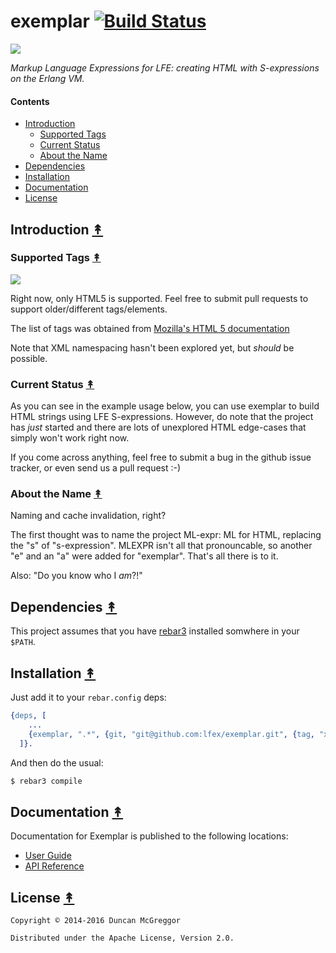 # exemplar [![Build Status][travis-badge]][travis]

[travis]: https://travis-ci.org/lfex/exemplar
[travis-badge]: https://travis-ci.org/lfex/exemplar.png?branch=master

[![][juggernaut-tiny]][juggernaut-large]

[juggernaut-tiny]: priv/images/juggernaut-tiny.png
[juggernaut-large]: priv/images/juggernaut-large.png

*Markup Language Expressions for LFE: creating HTML with S-expressions on the Erlang VM.*

#### Contents

* [Introduction](#introduction-)
  * [Supported Tags](#supported-tags-)
  * [Current Status](#current-status-)
  * [About the Name](#about-the-name-)
* [Dependencies](#dependencies-)
* [Installation](#installation-)
* [Documentation](#documentation-)
* [License](#license-)


## Introduction [&#x219F;](#contents)

### Supported Tags [&#x219F;](#contents)

[![][html5_logo]][html5_logo]

[html5_logo]: priv/images/HTML5_Logo_tiny.png

Right now, only HTML5 is supported. Feel free to submit pull requests to support
older/different tags/elements.

The list of tags was obtained from [Mozilla's HTML 5 documentation][mz]

[mz]: https://developer.mozilla.org/en-US/docs/Web/Guide/HTML/HTML5/HTML5_element_list

Note that XML namespacing hasn't been explored yet, but *should* be possible.


### Current Status [&#x219F;](#contents)

As you can see in the example usage below, you can use exemplar to build HTML
strings using LFE S-expressions. However, do note that the project has *just*
started and there are lots of unexplored HTML edge-cases that simply won't work
right now.

If you come across anything, feel free to submit a bug in the github issue
tracker, or even send us a pull request :-)


### About the Name [&#x219F;](#contents)

Naming and cache invalidation, right?

The first thought was to name the project ML-expr: ML for HTML, replacing the
"s" of "s-expression". MLEXPR isn't all that pronouncable, so another "e" and
an "a" were added for "exemplar". That's all there is to it.

Also: "Do you know who I *am*?!"


## Dependencies [&#x219F;](#contents)

This project assumes that you have [rebar3](https://github.com/erlang/rebar3)
installed somwhere in your ``$PATH``.


## Installation [&#x219F;](#contents)

Just add it to your ``rebar.config`` deps:

```erlang
{deps, [
    ...
    {exemplar, ".*", {git, "git@github.com:lfex/exemplar.git", {tag, "x.y.z"}}
  ]}.
```

And then do the usual:

```bash
$ rebar3 compile
```


## Documentation [&#x219F;](#contents)

Documentation for Exemplar is published to the following locations:

* [User Guide](http://lfex.github.io/exemplar/current/user-guide)
* [API Reference](http://lfex.github.io/exemplar/current/api)


## License [&#x219F;](#contents)

```
Copyright © 2014-2016 Duncan McGreggor

Distributed under the Apache License, Version 2.0.
```
